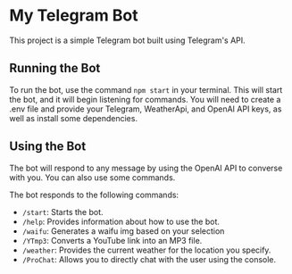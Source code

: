 # My Telegram Bot

This project is a simple Telegram bot built using Telegram's API.

## Running the Bot

To run the bot, use the command `npm start` in your terminal. This will start the bot, and it will begin listening for commands.
You will need to create a .env file and provide your Telegram, WeatherApi, and OpenAI API keys, as well as install some dependencies.

## Using the Bot

The bot will respond to any message by using the OpenAI API to converse with you. You can also use some commands.

The bot responds to the following commands:

- `/start`: Starts the bot.
- `/help`: Provides information about how to use the bot.
- `/waifu`: Generates a waifu img based on your selection
- `/YTmp3`: Converts a YouTube link into an MP3 file.
- `/weather`: Provides the current weather for the location you specify.
- `/ProChat`:  Allows you to directly chat with the user using the console.



